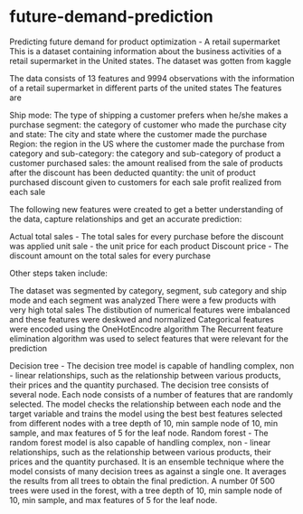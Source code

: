 # future-demand-prediction
Predicting future demand for product optimization - A retail supermarket
This is a dataset containing information about the business activities of a retail supermarket in the United states. The dataset was gotten from kaggle

The data consists of 13 features and 9994 observations with the information of a retail supermarket in different parts of the united states The features are

Ship mode: The type of shipping a customer prefers when he/she makes a purchase
segment: the category of customer who made the purchase
city and state: The city and state where the customer made the purchase
Region: the region in the US where the customer made the purchase from
category and sub-category: the category and sub-category of product a customer purchased
sales: the amount realised from the sale of products after the discount has been deducted
quantity: the unit of product purchased
discount given to customers for each sale
profit realized from each sale

The following new features were created to get a better understanding of the data, capture relationships and get an accurate prediction:

Actual total sales - The total sales for every purchase before the discount was applied
unit sale - the unit price for each product
Discount price - The discount amount on the total sales for every purchase


Other steps taken include:

The dataset was segmented by category, segment, sub category and ship mode and each segment was analyzed
There were a few products with very high total sales
The distibution of numerical features were imbalanced and these features were deskwed and normalized
Categorical features were encoded using the OneHotEncodre algorithm
The Recurrent feature elimination algorithm was used to select features that were relevant for the prediction

Decision tree - The decision tree model is capable of handling complex, non - linear relationships, such as the relationship between various products, their prices and the quantity purchased. The decision tree consists of several node. Each node consists of a number of features that are randomly selected. The model checks the relationship between each node and the target variable and trains the model using the best best features selected from different nodes with a tree depth of 10, min sample node of 10, min sample, and max features of 5 for the leaf node.
Random forest - The random forest model is also capable of handling complex, non - linear relationships, such as the relationship between various products, their prices and the quantity purchased. It is an ensemble technique where the model consists of many decision trees as against a single one. It averages the results from all trees to obtain the final prediction. A number 0f 500 trees were used in the forest, with a tree depth of 10, min sample node of 10, min sample, and max features of 5 for the leaf node.
